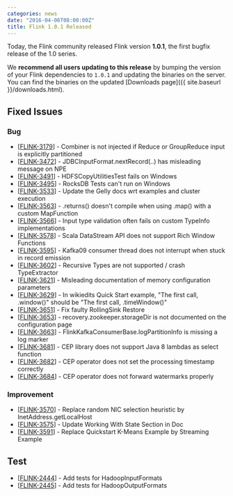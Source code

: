 ```yaml
---
categories: news
date: "2016-04-06T08:00:00Z"
title: Flink 1.0.1 Released
---
```


Today, the Flink community released Flink version **1.0.1**, the first bugfix release of the 1.0 series.

We **recommend all users updating to this release** by bumping the version of your Flink dependencies to `1.0.1` and updating the binaries on the server. You can find the binaries on the updated [Downloads page]({{ site.baseurl }}/downloads.html).

## Fixed Issues

<h3>Bug</h3>
<ul>
<li>[<a href='https://issues.apache.org/jira/browse/FLINK-3179'>FLINK-3179</a>] -         Combiner is not injected if Reduce or GroupReduce input is explicitly partitioned
</li>
<li>[<a href='https://issues.apache.org/jira/browse/FLINK-3472'>FLINK-3472</a>] -         JDBCInputFormat.nextRecord(..) has misleading message on NPE
</li>
<li>[<a href='https://issues.apache.org/jira/browse/FLINK-3491'>FLINK-3491</a>] -         HDFSCopyUtilitiesTest fails on Windows
</li>
<li>[<a href='https://issues.apache.org/jira/browse/FLINK-3495'>FLINK-3495</a>] -         RocksDB Tests can&#39;t run on Windows
</li>
<li>[<a href='https://issues.apache.org/jira/browse/FLINK-3533'>FLINK-3533</a>] -         Update the Gelly docs wrt examples and cluster execution
</li>
<li>[<a href='https://issues.apache.org/jira/browse/FLINK-3563'>FLINK-3563</a>] -         .returns() doesn&#39;t compile when using .map() with a custom MapFunction
</li>
<li>[<a href='https://issues.apache.org/jira/browse/FLINK-3566'>FLINK-3566</a>] -         Input type validation often fails on custom TypeInfo implementations
</li>
<li>[<a href='https://issues.apache.org/jira/browse/FLINK-3578'>FLINK-3578</a>] -         Scala DataStream API does not support Rich Window Functions
</li>
<li>[<a href='https://issues.apache.org/jira/browse/FLINK-3595'>FLINK-3595</a>] -         Kafka09 consumer thread does not interrupt when stuck in record emission
</li>
<li>[<a href='https://issues.apache.org/jira/browse/FLINK-3602'>FLINK-3602</a>] -         Recursive Types are not supported / crash TypeExtractor
</li>
<li>[<a href='https://issues.apache.org/jira/browse/FLINK-3621'>FLINK-3621</a>] -         Misleading documentation of memory configuration parameters
</li>
<li>[<a href='https://issues.apache.org/jira/browse/FLINK-3629'>FLINK-3629</a>] -         In wikiedits Quick Start example, &quot;The first call, .window()&quot; should be &quot;The first call, .timeWindow()&quot;
</li>
<li>[<a href='https://issues.apache.org/jira/browse/FLINK-3651'>FLINK-3651</a>] -         Fix faulty RollingSink Restore
</li>
<li>[<a href='https://issues.apache.org/jira/browse/FLINK-3653'>FLINK-3653</a>] -         recovery.zookeeper.storageDir is not documented on the configuration page
</li>
<li>[<a href='https://issues.apache.org/jira/browse/FLINK-3663'>FLINK-3663</a>] -         FlinkKafkaConsumerBase.logPartitionInfo is missing a log marker
</li>
<li>[<a href='https://issues.apache.org/jira/browse/FLINK-3681'>FLINK-3681</a>] -         CEP library does not support Java 8 lambdas as select function
</li>
<li>[<a href='https://issues.apache.org/jira/browse/FLINK-3682'>FLINK-3682</a>] -         CEP operator does not set the processing timestamp correctly
</li>
<li>[<a href='https://issues.apache.org/jira/browse/FLINK-3684'>FLINK-3684</a>] -         CEP operator does not forward watermarks properly
</li>
</ul>

<h3>Improvement</h3>
<ul>
<li>[<a href='https://issues.apache.org/jira/browse/FLINK-3570'>FLINK-3570</a>] -         Replace random NIC selection heuristic by InetAddress.getLocalHost
</li>
<li>[<a href='https://issues.apache.org/jira/browse/FLINK-3575'>FLINK-3575</a>] -         Update Working With State Section in Doc
</li>
<li>[<a href='https://issues.apache.org/jira/browse/FLINK-3591'>FLINK-3591</a>] -         Replace Quickstart K-Means Example by Streaming Example
</li>
</ul>

<h2>Test</h2>
<ul>
<li>[<a href='https://issues.apache.org/jira/browse/FLINK-2444'>FLINK-2444</a>] -         Add tests for HadoopInputFormats
</li>
<li>[<a href='https://issues.apache.org/jira/browse/FLINK-2445'>FLINK-2445</a>] -         Add tests for HadoopOutputFormats
</li>
</ul>
